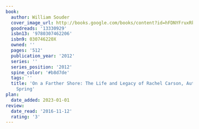 ```yaml
---
book:
  author: William Souder
  cover_image_url: http://books.google.com/books/content?id=hFDNYFruxRkC&printsec=frontcover&img=1&zoom=1&edge=curl&source=gbs_api
  goodreads: '13330929'
  isbn13: '9780307462206'
  isbn9: 030746220X
  owned: ''
  pages: '512'
  publication_year: '2012'
  series: ''
  series_position: '2012'
  spine_color: '#b8d7de'
  tags: ''
  title: 'On a Farther Shore: The Life and Legacy of Rachel Carson, Author of Silent
    Spring'
plan:
  date_added: 2023-01-01
review:
  date_read: '2016-11-12'
  rating: '3'
---
```

